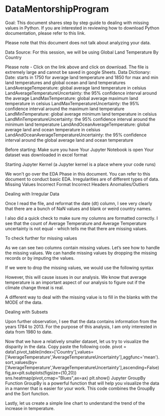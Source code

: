 # DataMentorshipProgram
Goal: This document shares step by step guide to dealing with missing values in Python. If you are interested in reviewing how to download Python documentation, please refer to this link. 

Please note that this document does not talk about analyzing your data.

Data Source: For this session, we will be using Global Land Temperature By Country

Please note - Click on the link above and click on download. The file is extremely large and cannot be saved in google Sheets. 
Data Dictionary: 
Date: starts in 1750 for average land temperature and 1850 for max and min land temperatures and global ocean and land temperatures
  LandAverageTemperature: global average land temperature in celsius
  LandAverageTemperatureUncertainty: the 95% confidence interval around the average
  LandMaxTemperature: global average maximum land temperature in celsius
  LandMaxTemperatureUncertainty: the 95% confidence interval around the maximum land temperature
  LandMinTemperature: global average minimum land temperature in celsius
  LandMinTemperatureUncertainty: the 95% confidence interval around the minimum land temperature
  LandAndOceanAverageTemperature: global average land and ocean temperature in celsius
  LandAndOceanAverageTemperatureUncertainty: the 95% confidence interval around the global average land and ocean temperature
 
Before starting: Make sure you have 
Your Jupyter Notebook is open 
Your dataset was downloaded in excel format 

Starting Jupyter Kernel (a Jupyter kernel is a place where your code runs) 
 
We won’t go over the EDA Phase in this document. You can refer to this document to conduct basic EDA. 
Irregularities are of different types of data.
Missing Values
Incorrect Format
Incorrect Headers
Anomalies/Outliers
 
Dealing with Irregular Data
 


Once I read the file, and reformat the date (dt) column, I see very clearly that there are a bunch of NaN values and blank or weird country names. 

I also did a quick check to make sure my columns are formatted correctly. I see that the count of Average Temperature and Average Temperature uncertainty is not equal - which tells me that there are missing values. 



To check further for missing values 



As we can see two columns contain missing values. Let’s see how to handle the missing values. We can handle missing values by dropping the missing records or by imputing the values.

If we were to drop the missing values, we would use the following syntax





However, this will cause issues in our analysis. We know that average temperature is an important aspect of our analysis to figure out if the climate change threat is real. 

A different way to deal with the missing value is to fill in the blanks with the MODE of the data. 



Dealing with Subsets

Upon further observation, I see that the data contains information from the years 1784 to 2013. For the purpose of this analysis, I am only interested in data from 1980 to date. 



 
Now that we have a relatively smaller dataset, let us try to visualize the disparity in the data. Copy paste the following code. 
pivot = data1.pivot_table(index=['Country'],values=['AverageTemperature','AverageTemperatureUncertainty'],aggfunc='mean').sort_values(by=['AverageTemperature','AverageTemperatureUncertainty'],ascending=False)
fig,ax=plt.subplots(figsize=(10,20))
sns.heatmap(pivot,cmap="Blues",ax=ax)
plt.show()
Jupyter GroupBy Function
GroupBy is a powerful function that will help you visualize the data in a manner that is easier for your work. This code combines the GroupBy and the Sort function.

Lastly, let us create a simple line chart to understand the trend of the increase in temperature. 

